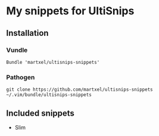 # My snippets for UltiSnips

## Installation

### Vundle

`Bundle 'martxel/ultisnips-snippets'`

### Pathogen

`git clone https://github.com/martxel/ultisnips-snippets ~/.vim/bundle/ultisnips-snippets`

## Included snippets

* Slim
